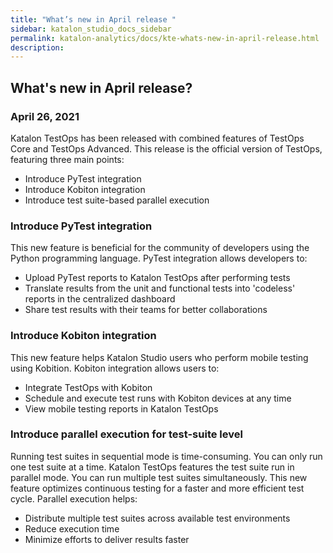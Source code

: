 ```yaml
---
title: "What’s new in April release " 
sidebar: katalon_studio_docs_sidebar
permalink: katalon-analytics/docs/kte-whats-new-in-april-release.html 
description: 
---
```

## What's new in April release?

### April 26, 2021

Katalon TestOps has been released with combined features of TestOps Core and TestOps Advanced. This release is the official version of TestOps, featuring three main points:

* Introduce PyTest integration
* Introduce Kobiton integration
* Introduce test suite-based parallel execution

### Introduce PyTest integration

This new feature is beneficial for the community of developers using the Python programming language. PyTest integration allows developers to:

* Upload PyTest reports to Katalon TestOps after performing tests
* Translate results from the unit and functional tests into 'codeless' reports in the centralized dashboard
* Share test results with their teams for better collaborations

### Introduce Kobiton integration

This new feature helps Katalon Studio users who perform mobile testing using Kobition. Kobiton integration allows users to:

* Integrate TestOps with Kobiton
* Schedule and execute test runs with Kobiton devices at any time
* View mobile testing reports in Katalon TestOps

### Introduce parallel execution for test-suite level

Running test suites in sequential mode is time-consuming. You can only run one test suite at a time. Katalon TestOps features the test suite run in parallel mode. You can run multiple test suites simultaneously. This new feature optimizes continuous testing for a faster and more efficient test cycle. Parallel execution helps:

* Distribute multiple test suites across available test environments
* Reduce execution time
* Minimize efforts to deliver results faster
